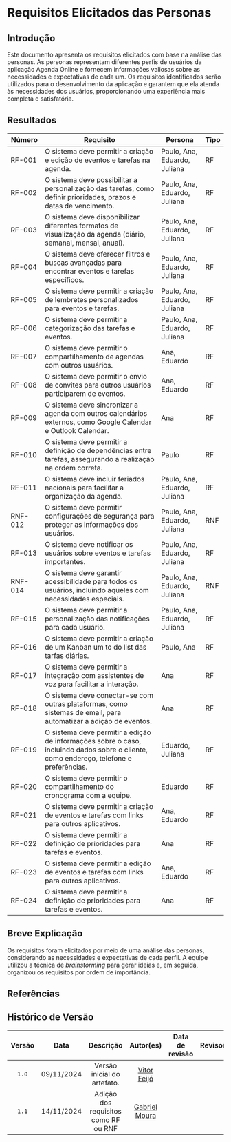 # Requisitos Elicitados das Personas

## Introdução

Este documento apresenta os requisitos elicitados com base na análise das personas. As personas representam diferentes perfis de usuários da aplicação Agenda Online e  fornecem informações valiosas sobre as necessidades e expectativas de cada um. Os requisitos identificados serão utilizados para o desenvolvimento da aplicação e garantem que ela atenda às necessidades dos usuários, proporcionando uma experiência mais completa e satisfatória.


## Resultados

| Número | Requisito                                                                                                                                           | Persona | Tipo |
|--------|-----------------------------------------------------------------------------------------------------------------------------------------------------|--------|-----|
| RF-001 | O sistema deve permitir a criação e edição de eventos e tarefas na agenda.                                                                                                          | Paulo, Ana, Eduardo, Juliana | RF  |
| RF-002 | O sistema deve possibilitar a personalização das tarefas, como definir prioridades, prazos e datas de vencimento.                                                                                      | Paulo, Ana, Eduardo, Juliana | RF  |
| RF-003 | O sistema deve disponibilizar diferentes formatos de visualização da agenda (diário, semanal, mensal, anual).                                                                                       | Paulo, Ana, Eduardo, Juliana | RF  |
| RF-004 | O sistema deve oferecer filtros e buscas avançadas para encontrar eventos e tarefas específicos.                                                                                      | Paulo, Ana, Eduardo, Juliana | RF  |
| RF-005 | O sistema deve permitir a criação de lembretes personalizados para eventos e tarefas.                                                                                      | Paulo, Ana, Eduardo, Juliana | RF  |
| RF-006 | O sistema deve permitir a categorização das tarefas e eventos.                                                                                      | Paulo, Ana, Eduardo, Juliana | RF  |
| RF-007 | O sistema deve permitir o compartilhamento de agendas com outros usuários.                                                                                                | Ana, Eduardo | RF  |
| RF-008 | O sistema deve permitir o envio de convites para outros usuários participarem de eventos.                                                                                              | Ana, Eduardo | RF  |
| RF-009 | O sistema deve sincronizar a agenda com outros calendários externos, como Google Calendar e Outlook Calendar.                                                                                    | Ana | RF  |
| RF-010 | O sistema deve permitir a definição de dependências entre tarefas, assegurando a realização na ordem correta.                                                                                       | Paulo | RF  |
| RF-011 | O sistema deve incluir feriados nacionais para facilitar a organização da agenda.                                                                                                   | Paulo, Ana, Eduardo, Juliana | RF  |
| RNF-012 | O sistema deve permitir configurações de segurança para proteger as informações dos usuários.                                                                                                   | Paulo, Ana, Eduardo, Juliana | RNF |
| RF-013 | O sistema deve notificar os usuários sobre eventos e tarefas importantes.                                                                                                   | Paulo, Ana, Eduardo, Juliana | RF  |
| RNF-014 | O sistema deve garantir acessibilidade para todos os usuários, incluindo aqueles com necessidades especiais.                                                                                         | Paulo, Ana, Eduardo, Juliana | RNF |
| RF-015 | O sistema deve permitir a personalização das notificações para cada usuário.                                                                                                  | Paulo, Ana, Eduardo, Juliana | RF  |
| RF-016 | O sistema deve permitir a criação de um Kanban um to do list das tarfas diárias.                                                                                             | Paulo, Ana | RF  |
| RF-017 | O sistema deve permitir a integração com assistentes de voz para facilitar a interação.                                                                                                   | Ana | RF  |
| RF-018 | O sistema deve conectar-se com outras plataformas, como sistemas de email, para automatizar a adição de eventos.                                                                                     | Ana | RF  |
| RF-019 | O sistema deve permitir a edição de informações sobre o caso, incluindo dados sobre o cliente, como endereço, telefone e preferências.                                                                               | Eduardo, Juliana | RF  | 
| RF-020 | O sistema deve permitir o compartilhamento do cronograma com a equipe.                                                                                                   | Eduardo | RF  |
| RF-021 | O sistema deve permitir a criação de eventos e tarefas com links para outros aplicativos.                                                                                                  | Ana, Eduardo | RF  |
| RF-022 | O sistema deve permitir a definição de prioridades para tarefas e eventos.                                                                                                   | Ana | RF  |
| RF-023 | O sistema deve permitir a edição de eventos e tarefas com links para outros aplicativos.                                                                                                  | Ana, Eduardo | RF  |
| RF-024 | O sistema deve permitir a definição de prioridades para tarefas e eventos.                                                                                                   | Ana | RF  |

## Breve Explicação

Os requisitos foram elicitados por meio de uma análise das personas, considerando as necessidades e expectativas de cada perfil. A equipe utilizou a técnica de *brainstorming* para gerar ideias e, em seguida, organizou os requisitos por ordem de importância.

## Referências


## Histórico de Versão

|Versão|Data|Descrição|Autor(es)|Data de revisão|Revisor(es)|
|:----:|:----:|:---------:|:-----:|:-----:|:-------:|
|`1.0` | 09/11/2024  | Versão inicial do artefato. | [Vitor Feijó](https://github.com/vitorfleonardo) |  |  |
|`1.1` | 14/11/2024  | Adição dos requisitos como RF ou RNF | [Gabriel Moura](https://github.com/thegm445) |  |  |

